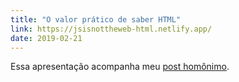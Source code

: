 ```yaml
---
title: "O valor prático de saber HTML"
link: https://jsisnottheweb-html.netlify.app/
date: 2019-02-21
---
```


Essa apresentação acompanha meu [post homônimo](/posts/o-valor-pratico-do-html).
